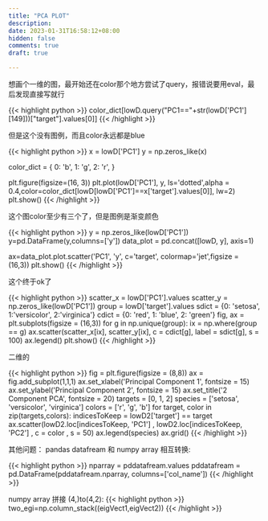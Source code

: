 ```yaml
---
title: "PCA PLOT"
description: 
date: 2023-01-31T16:58:12+08:00
hidden: false
comments: true
draft: true

---
```


想画个一维的图，最开始还在color那个地方尝试了query，报错说要用eval，最后发现直接写就行

{{< highlight python >}}
color_dict[lowD.query("PC1=="+str(lowD['PC1'][149]))["target"].values[0]]
{{< /highlight >}}

但是这个没有图例，而且color永远都是blue

{{< highlight python >}}
x = lowD['PC1']
y = np.zeros_like(x)

color_dict = {
    0: 'b',
    1: 'g',
    2: 'r',
}

plt.figure(figsize=(16, 3))
plt.plot(lowD['PC1'], y, ls='dotted',alpha = 0.4,color=color_dict[lowD[lowD['PC1']==x['target'].values[0]], lw=2)
plt.show()
{{< /highlight >}}


这个图color至少有三个了，但是图例是渐变颜色

{{< highlight python >}}
y = np.zeros_like(lowD['PC1'])
y=pd.DataFrame(y,columns=['y'])
data_plot = pd.concat([lowD, y], axis=1)


ax=data_plot.plot.scatter('PC1', 'y', c='target', colormap='jet',figsize = (16,3))
plt.show()
{{< /highlight >}}

这个终于ok了

{{< highlight python >}}
scatter_x = lowD['PC1'].values
scatter_y = np.zeros_like(lowD['PC1'])
group = lowD['target'].values
sdict = {0: 'setosa', 1:'versicolor', 2:'virginica'}
cdict = {0: 'red', 1: 'blue', 2: 'green'}
fig, ax = plt.subplots(figsize = (16,3))
for g in np.unique(group):
    ix = np.where(group == g)
    ax.scatter(scatter_x[ix], scatter_y[ix], c = cdict[g], label = sdict[g], s = 100)
ax.legend()
plt.show()
{{< /highlight >}}


二维的

{{< highlight python >}}
fig = plt.figure(figsize = (8,8))
ax = fig.add_subplot(1,1,1)
ax.set_xlabel('Principal Component 1', fontsize = 15)
ax.set_ylabel('Principal Component 2', fontsize = 15)
ax.set_title('2 Component PCA', fontsize = 20)
targets = [0, 1, 2]
species = ['setosa', 'versicolor', 'virginica']
colors = ['r', 'g', 'b']
for target, color in zip(targets,colors):
    indicesToKeep = lowD2['target'] == target
    ax.scatter(lowD2.loc[indicesToKeep, 'PC1']
               , lowD2.loc[indicesToKeep, 'PC2']
               , c = color
               , s = 50)
ax.legend(species)
ax.grid()
{{< /highlight >}}


其他问题：
pandas datafream 和 numpy array 相互转换:

{{< highlight python >}}
nparray = pddatafream.values
pddatafream = pd.DataFrame(pddatafream.nparray, columns=['col_name'])
{{< /highlight >}}

numpy array 拼接 (4,)to(4,2):
{{< highlight python >}}
two_egi=np.column_stack((eigVect1,eigVect2))
{{< /highlight >}}